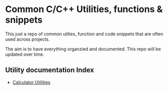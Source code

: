 # Common C/C++ Utilities, functions & snippets

This just a repo of common utilies, function and code snippets that are often used across projects.

The aim is to have everything organzied and documented. This repo will be updated over time.


## Utility documentation Index
- [Calculator Utilities](src/calculatorUtilities/calcReadme.md)
